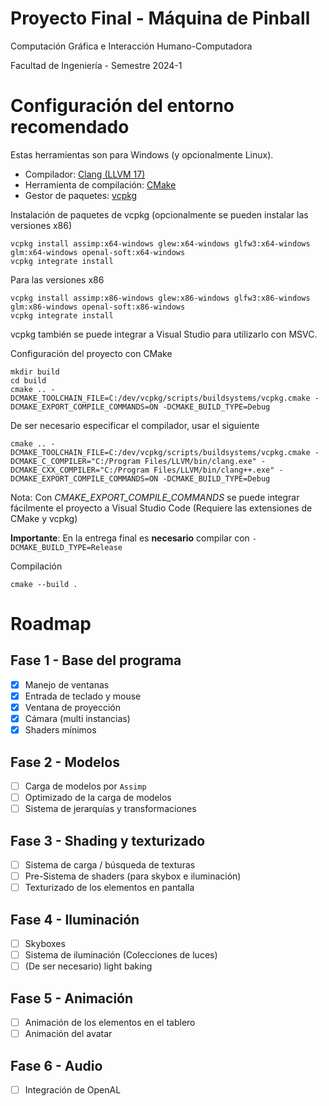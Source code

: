# Proyecto Final - Máquina de Pinball

Computación Gráfica e Interacción Humano-Computadora

Facultad de Ingeniería - Semestre 2024-1

# Configuración del entorno recomendado

Estas herramientas son para Windows (y opcionalmente Linux).

- Compilador: <a href="https://github.com/llvm/llvm-project/releases/tag/llvmorg-17.0.3" href="_blank">Clang (LLVM 17)</a>
- Herramienta de compilación: <a href="https://cmake.org/download/" target="_blank">CMake</a>
- Gestor de paquetes: <a href="https://vcpkg.io/en/getting-started" target="_blank">vcpkg</a>

Instalación de paquetes de vcpkg (opcionalmente se pueden instalar las versiones x86)

    vcpkg install assimp:x64-windows glew:x64-windows glfw3:x64-windows glm:x64-windows openal-soft:x64-windows
    vcpkg integrate install

Para las versiones x86

    vcpkg install assimp:x86-windows glew:x86-windows glfw3:x86-windows glm:x86-windows openal-soft:x86-windows
    vcpkg integrate install

vcpkg también se puede integrar a Visual Studio para utilizarlo con MSVC.

Configuración del proyecto con CMake
    
    mkdir build
    cd build
    cmake .. -DCMAKE_TOOLCHAIN_FILE=C:/dev/vcpkg/scripts/buildsystems/vcpkg.cmake -DCMAKE_EXPORT_COMPILE_COMMANDS=ON -DCMAKE_BUILD_TYPE=Debug

De ser necesario especificar el compilador, usar el siguiente

    cmake .. -DCMAKE_TOOLCHAIN_FILE=C:/dev/vcpkg/scripts/buildsystems/vcpkg.cmake -DCMAKE_C_COMPILER="C:/Program Files/LLVM/bin/clang.exe" -DCMAKE_CXX_COMPILER="C:/Program Files/LLVM/bin/clang++.exe" -DCMAKE_EXPORT_COMPILE_COMMANDS=ON -DCMAKE_BUILD_TYPE=Debug

Nota: Con _CMAKE_EXPORT_COMPILE_COMMANDS_ se puede integrar fácilmente el proyecto a Visual Studio Code (Requiere las extensiones de CMake y vcpkg)

__Importante__: En la entrega final es __necesario__ compilar con `-DCMAKE_BUILD_TYPE=Release` 

Compilación

    cmake --build .

# Roadmap
## Fase 1 - Base del programa
- [x] Manejo de ventanas
- [x] Entrada de teclado y mouse
- [x] Ventana de proyección
- [x] Cámara (multi instancias)
- [x] Shaders mínimos

## Fase 2 - Modelos
- [ ] Carga de modelos por `Assimp`
- [ ] Optimizado de la carga de modelos
- [ ] Sistema de jerarquías y transformaciones

## Fase 3 - Shading y texturizado
- [ ] Sistema de carga / búsqueda de texturas
- [ ] Pre-Sistema de shaders (para skybox e iluminación)
- [ ] Texturizado de los elementos en pantalla

## Fase 4 - Iluminación
- [ ] Skyboxes
- [ ] Sistema de iluminación (Colecciones de luces)
- [ ] (De ser necesario) light baking

## Fase 5 - Animación
- [ ] Animación de los elementos en el tablero
- [ ] Animación del avatar

## Fase 6 - Audio
- [ ] Integración de OpenAL